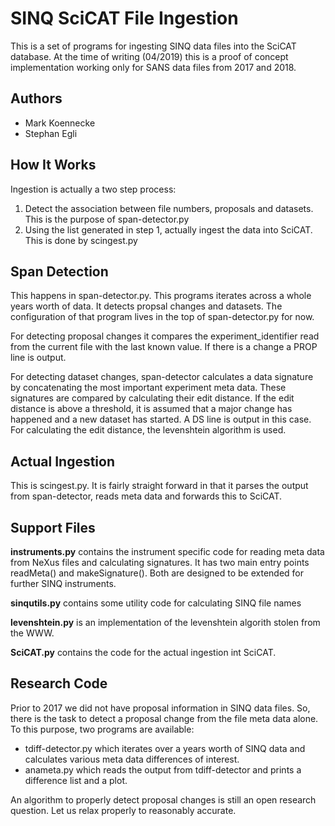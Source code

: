 # SINQ SciCAT File Ingestion

This is a set of programs for ingesting SINQ data files into the SciCAT database. At the time of writing (04/2019)
this is a proof of concept implementation working only for SANS data files from 2017 and 2018. 

## Authors

- Mark Koennecke
- Stephan Egli


## How It Works

Ingestion is actually a two step process:

1. Detect the association between file numbers, proposals and datasets. This is the purpose of span-detector.py
2. Using the list generated in step 1, actually ingest the data into SciCAT. This is done by scingest.py

## Span Detection

This happens in span-detector.py. This programs iterates across a whole years worth of data. It detects propsal changes and 
datasets. The configuration of that program lives in the top of span-detector.py for now. 

For detecting proposal changes it compares the experiment_identifier read from the current file with the last known value. If there 
is a change  a PROP line is output. 

For detecting dataset changes, span-detector calculates a data signature by concatenating the most important experiment meta data. These 
signatures are compared by calculating their edit distance. If the edit distance is above a threshold, it is assumed that a major change 
has happened and a new dataset has started. A DS line is output in this case. For calculating the edit distance, the levenshtein 
algorithm is used.

## Actual Ingestion
This is scingest.py. It is fairly straight forward in that it parses the output from span-detector, reads meta data and forwards this to 
SciCAT. 


## Support Files

**instruments.py** contains the instrument specific code for reading meta data from NeXus files and calculating signatures. It has two main 
entry points readMeta() and makeSignature(). Both are designed to be extended for further SINQ instruments. 

**sinqutils.py** contains some utility code for calculating SINQ file names

**levenshtein.py** is an implementation of the levenshtein algorith stolen from the WWW.


**SciCAT.py** contains the code for the actual ingestion int SciCAT. 

## Research Code

Prior to 2017 we did not have proposal information in SINQ data files. So, there is the task to detect a proposal change from the file meta 
data alone. To this purpose, two programs are available:

- tdiff-detector.py which iterates over a years worth of SINQ data and calculates various meta data differences of interest.
- anameta.py which reads the output from tdiff-detector and prints a difference list and a plot. 

An algorithm to properly detect proposal changes is still an open research question. Let us relax properly to reasonably accurate.

 

 